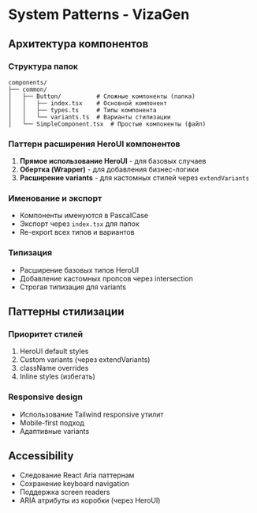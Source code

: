 # System Patterns - VizaGen

## Архитектура компонентов

### Структура папок
```
components/
├── common/
│   ├── Button/          # Сложные компоненты (папка)
│   │   ├── index.tsx    # Основной компонент
│   │   ├── types.ts     # Типы компонента
│   │   └── variants.ts  # Варианты стилизации
│   └── SimpleComponent.tsx  # Простые компоненты (файл)
```

### Паттерн расширения HeroUI компонентов

1. **Прямое использование HeroUI** - для базовых случаев
2. **Обертка (Wrapper)** - для добавления бизнес-логики
3. **Расширение variants** - для кастомных стилей через `extendVariants`

### Именование и экспорт
- Компоненты именуются в PascalCase
- Экспорт через `index.tsx` для папок
- Re-export всех типов и вариантов

### Типизация
- Расширение базовых типов HeroUI
- Добавление кастомных пропсов через intersection
- Строгая типизация для variants

## Паттерны стилизации

### Приоритет стилей
1. HeroUI default styles
2. Custom variants (через extendVariants)
3. className overrides
4. Inline styles (избегать)

### Responsive design
- Использование Tailwind responsive утилит
- Mobile-first подход
- Адаптивные variants

## Accessibility
- Следование React Aria паттернам
- Сохранение keyboard navigation
- Поддержка screen readers
- ARIA атрибуты из коробки (через HeroUI) 